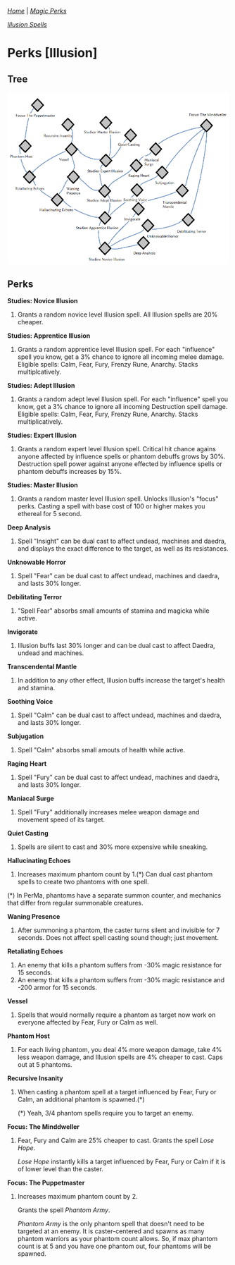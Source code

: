 _[Home](../)_ |
_[Magic Perks](../magic)_

_[Illusion Spells](./spells/illusion.md)_

# Perks [Illusion]

## Tree

![Illusion Perk Tree](../assets/tree_illusion.png "Illusion Perk Tree Structure")

## Perks

**Studies: Novice Illusion**
1. Grants a random novice level Illusion spell. All Illusion spells are 20% cheaper.

**Studies: Apprentice Illusion**
1. Grants a random apprentice level Illusion spell. For each "influence" spell you know, get a 3% chance to ignore all incoming melee damage. Eligible spells: Calm, Fear, Fury, Frenzy Rune, Anarchy. Stacks multiplcatively.

**Studies: Adept Illusion**
1. Grants a random adept level Illusion spell. For each "influence" spell you know, get a 3% chance to ignore all incoming Destruction spell damage. Eligible spells: Calm, Fear, Fury, Frenzy Rune, Anarchy. Stacks multiplicatively.

**Studies: Expert Illusion**
1. Grants a random expert level Illusion spell. Critical hit chance agains anyone affected by influence spells or phantom debuffs grows by 30%. Destruction spell power against anyone effected by influence spells or phantom debuffs increases by 15%.

**Studies: Master Illusion**
1. Grants a random master level Illusion spell. Unlocks Illusion's "focus" perks. Casting a spell with base cost of 100 or higher makes you ethereal for 5 second.

**Deep Analysis**
1. Spell "Insight" can be dual cast to affect undead, machines and daedra, and displays the exact difference to the target, as well as its resistances.

**Unknowable Horror**
1. Spell "Fear" can be dual cast to affect undead, machines and daedra, and lasts 30% longer.

**Debilitating Terror**
1. "Spell Fear" absorbs small amounts of stamina and magicka while active.

**Invigorate**
1. Illusion buffs last 30% longer and can be dual cast to affect Daedra, undead and machines.

**Transcendental Mantle**
1. In addition to any other effect, Illusion buffs increase the target's health and stamina.

**Soothing Voice**
1. Spell "Calm" can be dual cast to affect undead, machines and daedra, and lasts 30% longer.

**Subjugation**
1. Spell "Calm" absorbs small amouts of health while active.

**Raging Heart**
1. Spell "Fury" can be dual cast to affect undead, machines and daedra, and lasts 30% longer.

**Maniacal Surge**
1. Spell "Fury" additionally increases melee weapon damage and movement speed of its target.

**Quiet Casting**
1. Spells are silent to cast and 30% more expensive while sneaking.

**Hallucinating Echoes**
1. Increases maximum phantom count by 1.(*) Can dual cast phantom spells to create two phantoms with one spell.

(*) In PerMa, phantoms have a separate summon counter, and mechanics that differ from regular summonable creatures.

**Waning Presence**
1. After summoning a phantom, the caster turns silent and invisible for 7 seconds. Does not affect spell casting sound though; just movement.

**Retaliating Echoes**
1. An enemy that kills a phantom suffers from -30% magic resistance for 15 seconds.
2. An enemy that kills a phantom suffers from -30% magic resistance and -200 armor for 15 seconds.

**Vessel**
1. Spells that would normally require a phantom as target now work on everyone affected by Fear, Fury or Calm as well.

**Phantom Host**
1. For each living phantom, you deal 4% more weapon damage, take 4% less weapon damage, and Illusion spells are 4% cheaper to cast. Caps out at 5 phantoms.

**Recursive Insanity**
1. When casting a phantom spell at a target influenced by Fear, Fury or Calm, an additional phantom is spawned.(*)

   (*) Yeah, 3/4 phantom spells require you to target an enemy.

**Focus: The Minddweller**
1. Fear, Fury and Calm are 25% cheaper to cast. Grants the spell _Lose Hope_.

   _Lose Hope_ instantly kills a target influenced by Fear, Fury or Calm if it is of lower level than the caster.

**Focus: The Puppetmaster**
1. Increases maximum phantom count by 2.

   Grants the spell _Phantom Army_.

   _Phantom Army_ is the only phantom spell that doesn't need to be targeted at an enemy.
   It is caster-centered and spawns as many phantom warriors as your phantom count allows.
   So, if max phantom count is at 5 and you have one phantom out, four phantoms will be spawned.

